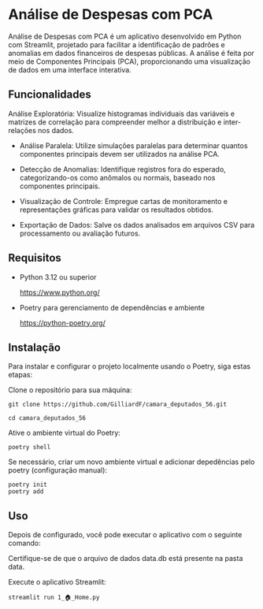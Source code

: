 
# Análise de Despesas com PCA

Análise de Despesas com PCA é um aplicativo desenvolvido em Python com Streamlit, projetado para facilitar a identificação de padrões e anomalias em dados financeiros de despesas públicas. A análise é feita por meio de Componentes Principais (PCA), proporcionando uma visualização de dados em uma interface interativa.

## Funcionalidades

Análise Exploratória: Visualize histogramas individuais das variáveis e matrizes de correlação para compreender melhor a distribuição e inter-relações nos dados.

- Análise Paralela: Utilize simulações paralelas para determinar quantos componentes principais devem ser utilizados na análise PCA.

- Detecção de Anomalias: Identifique registros fora do esperado, categorizando-os como anômalos ou normais, baseado nos componentes principais.

- Visualização de Controle: Empregue cartas de monitoramento e representações gráficas para validar os resultados obtidos.

- Exportação de Dados: Salve os dados analisados em arquivos CSV para processamento ou avaliação futuros.
## Requisitos

- Python 3.12 ou superior

  https://www.python.org/

- Poetry para gerenciamento de dependências e ambiente

  https://python-poetry.org/
  
## Instalação

Para instalar e configurar o projeto localmente usando o Poetry, siga estas etapas:

Clone o repositório para sua máquina:
    
    git clone https://github.com/GilliardF/camara_deputados_56.git

    cd camara_deputados_56

Ative o ambiente virtual do Poetry:

    poetry shell

Se necessário, criar um novo ambiente virtual e adicionar depedências pelo poetry (configuração manual):

    poetry init
    poetry add


## Uso

Depois de configurado, você pode executar o aplicativo com o seguinte comando:

Certifique-se de que o arquivo de dados data.db está presente na pasta data.

Execute o aplicativo Streamlit:

    streamlit run 1_🏠_Home.py
